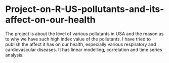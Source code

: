 # Project-on-R-US-pollutants-and-its-affect-on-our-health
The project is about the level of various pollutants in USA and the reason as to why we have such high index value of the pollutants. I have tried to publish the affect it has on our health, especially various respiratory and cardiovascular diseases. It has linear modelling, correlation and time series analysis.

